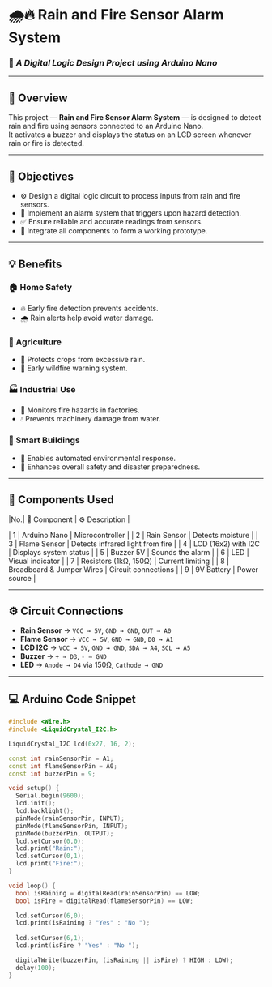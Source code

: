 # 🌧️🔥 Rain and Fire Sensor Alarm System

### 🧠 *A Digital Logic Design Project using Arduino Nano*

---

## 📄 Overview
This project — **Rain and Fire Sensor Alarm System** — is designed to detect rain and fire using sensors connected to an Arduino Nano.  
It activates a buzzer and displays the status on an LCD screen whenever rain or fire is detected.

---

## 🎯 Objectives
- ⚙️ Design a digital logic circuit to process inputs from rain and fire sensors.  
- 🚨 Implement an alarm system that triggers upon hazard detection.  
- ✅ Ensure reliable and accurate readings from sensors.  
- 🧩 Integrate all components to form a working prototype.

---

## 💡 Benefits
### 🏠 Home Safety
- 🔥 Early fire detection prevents accidents.  
- 🌧️ Rain alerts help avoid water damage.

### 🌾 Agriculture
- 🌱 Protects crops from excessive rain.  
- 🌲 Early wildfire warning system.

### 🏭 Industrial Use
- 🧯 Monitors fire hazards in factories.  
- 💧 Prevents machinery damage from water.

### 🏢 Smart Buildings
- 🤖 Enables automated environmental response.  
- 📡 Enhances overall safety and disaster preparedness.

---

## 🧰 Components Used
|No.| 🧩 Component             | ⚙️ Description |
 
| 1 | Arduino Nano              | Microcontroller |
| 2 | Rain Sensor               | Detects moisture |
| 3 | Flame Sensor              | Detects infrared light from fire |
| 4 | LCD (16x2) with I2C       | Displays system status |
| 5 | Buzzer 5V                 | Sounds the alarm |
| 6 | LED                       | Visual indicator |
| 7 | Resistors (1kΩ, 150Ω)     | Current limiting |
| 8 | Breadboard & Jumper Wires | Circuit connections |
| 9 | 9V Battery                | Power source |

---

## ⚙️ Circuit Connections

- **Rain Sensor** → `VCC → 5V`, `GND → GND`, `OUT → A0`  
- **Flame Sensor** → `VCC → 5V`, `GND → GND`, `D0 → A1`  
- **LCD I2C** → `VCC → 5V`, `GND → GND`, `SDA → A4`, `SCL → A5`  
- **Buzzer** → `+ → D3`, `- → GND`  
- **LED** → `Anode → D4` via 150Ω, `Cathode → GND`  

---

## 💻 Arduino Code Snippet
```cpp
#include <Wire.h>
#include <LiquidCrystal_I2C.h>

LiquidCrystal_I2C lcd(0x27, 16, 2);

const int rainSensorPin = A1;
const int flameSensorPin = A0;
const int buzzerPin = 9;

void setup() {
  Serial.begin(9600);
  lcd.init();
  lcd.backlight();
  pinMode(rainSensorPin, INPUT);
  pinMode(flameSensorPin, INPUT);
  pinMode(buzzerPin, OUTPUT);
  lcd.setCursor(0,0);
  lcd.print("Rain:");
  lcd.setCursor(0,1);
  lcd.print("Fire:");
}

void loop() {
  bool isRaining = digitalRead(rainSensorPin) == LOW;
  bool isFire = digitalRead(flameSensorPin) == LOW;

  lcd.setCursor(6,0);
  lcd.print(isRaining ? "Yes" : "No ");
  
  lcd.setCursor(6,1);
  lcd.print(isFire ? "Yes" : "No ");

  digitalWrite(buzzerPin, (isRaining || isFire) ? HIGH : LOW);
  delay(100);
}
